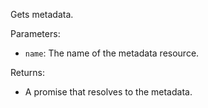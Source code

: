 Gets metadata.

Parameters:
- `name`: The name of the metadata resource.

Returns:
- A promise that resolves to the metadata.